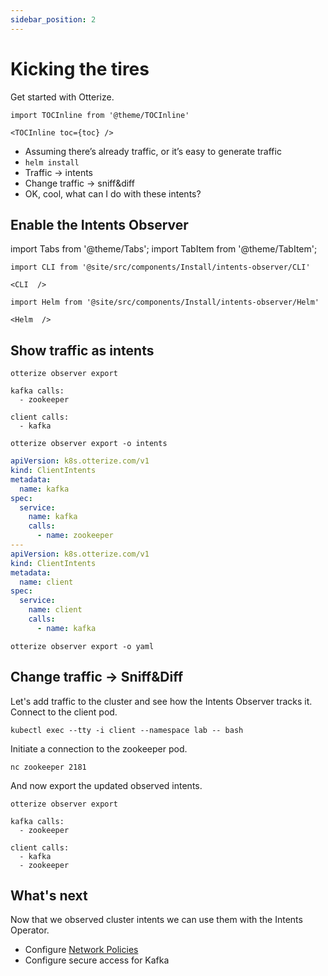 ```yaml
---
sidebar_position: 2
---
```



# Kicking the tires

Get started with Otterize.

```mdx-code-block
import TOCInline from '@theme/TOCInline'

<TOCInline toc={toc} />
```



- Assuming there’s already traffic, or it’s easy to generate traffic
- `helm install`
- Traffic → intents
- Change traffic → sniff&diff
- OK, cool, what can I do with these intents?

## Enable the Intents Observer
import Tabs from '@theme/Tabs';
import TabItem from '@theme/TabItem';

<Tabs>
  <TabItem value="cli" label="Otterize CLI" default>

```mdx-code-block
import CLI from '@site/src/components/Install/intents-observer/CLI'

<CLI  />
```

</TabItem>
  <TabItem value="helm" label="Helm">

```mdx-code-block
import Helm from '@site/src/components/Install/intents-observer/Helm'

<Helm  />
```

</TabItem>
</Tabs>

## Show traffic as intents

<Tabs>
  <TabItem value="plain" label="Plain" default>

```shell
otterize observer export
```
```shell
kafka calls:
  - zookeeper

client calls:
  - kafka
```

</TabItem>
  <TabItem value="intents" label="Intents" default>

```shell
otterize observer export -o intents
```
```yaml
apiVersion: k8s.otterize.com/v1
kind: ClientIntents
metadata:
  name: kafka
spec:
  service:
    name: kafka
    calls:
      - name: zookeeper
---
apiVersion: k8s.otterize.com/v1
kind: ClientIntents
metadata:
  name: client
spec:
  service:
    name: client
    calls:
      - name: kafka
```

</TabItem>
  <TabItem value="json" label="JSON">

```shell
otterize observer export -o yaml
```

</TabItem>
</Tabs>

## Change traffic -> Sniff&Diff
Let's add traffic to the cluster and see how the Intents Observer tracks it.
Connect to the client pod.
```shell
kubectl exec --tty -i client --namespace lab -- bash
```
Initiate a connection to the zookeeper pod.
```shell
nc zookeeper 2181
```
And now export the updated observed intents.
```shell
otterize observer export
```
```shell
kafka calls:
  - zookeeper

client calls:
  - kafka
  - zookeeper
```
## What's next
<!-- [Intents Operator](/documentation/intents-operator): -->
Now that we observed cluster intents we can use them with the Intents Operator.
- Configure [Network Policies](/documentation/getting-started/network-policies)
- Configure secure access for Kafka